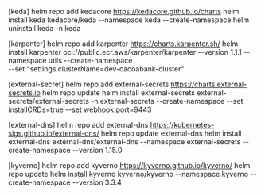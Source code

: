 [keda]
helm repo add kedacore https://kedacore.github.io/charts
helm install keda kedacore/keda --namespace keda --create-namespace
helm uninstall keda -n keda

[karpenter]
helm repo add karpenter https://charts.karpenter.sh/
helm install karpenter oci://public.ecr.aws/karpenter/karpenter --version 1.1.1 --namespace utils --create-namespace \
  --set "settings.clusterName=dev-cacoabank-cluster" 

[external-secret]
helm repo add external-secrets https://charts.external-secrets.io
helm repo update
helm install external-secrets external-secrets/external-secrets -n external-secrets --create-namespace --set installCRDs=true --set webhook.port=9443

[external-dns]
helm repo add external-dns https://kubernetes-sigs.github.io/external-dns/
helm repo update external-dns
helm install external-dns external-dns/external-dns --namespace external-secrets --create-namespace --version 1.15.0

[kyverno]
helm repo add kyverno https://kyverno.github.io/kyverno/
helm repo update
helm install kyverno kyverno/kyverno --namespace kyverno --create-namespace --version 3.3.4